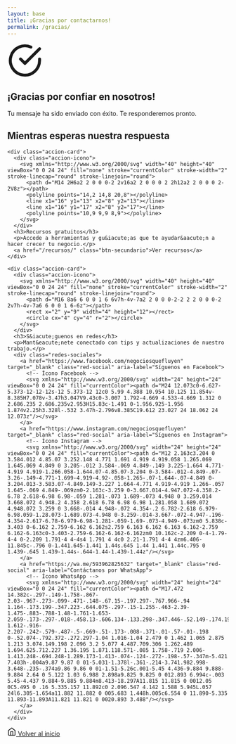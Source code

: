 ```yaml
---
layout: base
title: ¡Gracias por contactarnos!
permalink: /gracias/
---
```


<section class="hero hero-gracias">
  <div class="hero-overlay"></div>
  <div class="hero-content">
    <div class="gracias-icono">
      <svg xmlns="http://www.w3.org/2000/svg" width="80" height="80" viewBox="0 0 24 24" fill="none" stroke="currentColor" stroke-width="2" stroke-linecap="round" stroke-linejoin="round">
        <path d="M22 11.08V12a10 10 0 1 1-5.93-9.14"></path>
        <polyline points="22,4 12,14.01 9,11.01"></polyline>
      </svg>
    </div>
    <h1>&iexcl;Gracias por confiar en nosotros!</h1>
    <p>Tu mensaje ha sido enviado con &eacute;xito. Te responderemos pronto.</p>
  </div>
</section>

<div class="post-hero-espaciado"></div>

<section class="gracias-acciones">
  <h2 class="titulo-h2 centrado">Mientras esperas nuestra respuesta</h2>
  <div class="acciones-grid">
<!--     <div class="accion-card">
      <div class="accion-icono">
        <svg xmlns="http://www.w3.org/2000/svg" width="40" height="40" viewBox="0 0 24 24" fill="none" stroke="currentColor" stroke-width="2" stroke-linecap="round" stroke-linejoin="round">
          <path d="M17 3a2.828 2.828 0 1 1 4 4L7.5 20.5 2 22l1.5-5.5L17 3z"></path>
        </svg>
      </div>
      <h3>Explora nuestro blog</h3>
      <p>Descubre art&iacute;culos y casos de &eacute;xito que pueden inspirar tu negocio.</p>
      <a href="/blog/" class="btn-secundario">Ver blog</a>
    </div> -->
    
    <div class="accion-card">
      <div class="accion-icono">
        <svg xmlns="http://www.w3.org/2000/svg" width="40" height="40" viewBox="0 0 24 24" fill="none" stroke="currentColor" stroke-width="2" stroke-linecap="round" stroke-linejoin="round">
          <path d="M14 2H6a2 2 0 0 0-2 2v16a2 2 0 0 0 2 2h12a2 2 0 0 0 2-2V8z"></path>
          <polyline points="14,2 14,8 20,8"></polyline>
          <line x1="16" y1="13" x2="8" y2="13"></line>
          <line x1="16" y1="17" x2="8" y2="17"></line>
          <polyline points="10,9 9,9 8,9"></polyline>
        </svg>
      </div>
      <h3>Recursos gratuitos</h3>
      <p>Accede a herramientas y gu&iacute;as que te ayudar&aacute;n a hacer crecer tu negocio.</p>
      <a href="/recursos/" class="btn-secundario">Ver recursos</a>
    </div>
    
    <div class="accion-card">
      <div class="accion-icono">
        <svg xmlns="http://www.w3.org/2000/svg" width="40" height="40" viewBox="0 0 24 24" fill="none" stroke="currentColor" stroke-width="2" stroke-linecap="round" stroke-linejoin="round">
          <path d="M16 8a6 6 0 0 1 6 6v7h-4v-7a2 2 0 0 0-2-2 2 2 0 0 0-2 2v7h-4v-7a6 6 0 0 1 6-6z"></path>
          <rect x="2" y="9" width="4" height="12"></rect>
          <circle cx="4" cy="4" r="2"></circle>
        </svg>
      </div>
      <h3>S&iacute;guenos en redes</h3>
      <p>Mant&eacute;nete conectado con tips y actualizaciones de nuestro trabajo.</p>
      <div class="redes-sociales">
        <a href="https://www.facebook.com/negociosquefluyen" target="_blank" class="red-social" aria-label="Síguenos en Facebook">
          <!-- Ícono Facebook -->
          <svg xmlns="http://www.w3.org/2000/svg" width="24" height="24" viewBox="0 0 24 24" fill="currentColor"><path d="M24 12.073c0-6.627-5.373-12-12-12s-12 5.373-12 12c0 5.99 4.388 10.954 10.125 11.854v-8.385H7.078v-3.47h3.047V9.43c0-3.007 1.792-4.669 4.533-4.669 1.312 0 2.686.235 2.686.235v2.953H15.83c-1.491 0-1.956.925-1.956 1.874v2.25h3.328l-.532 3.47h-2.796v8.385C19.612 23.027 24 18.062 24 12.073z"/></svg>
        </a>
        <a href="https://www.instagram.com/negociosquefluyen" target="_blank" class="red-social" aria-label="Síguenos en Instagram">
          <!-- Ícono Instagram -->
          <svg xmlns="http://www.w3.org/2000/svg" width="24" height="24" viewBox="0 0 24 24" fill="currentColor"><path d="M12 2.163c3.204 0 3.584.012 4.85.07 3.252.148 4.771 1.691 4.919 4.919.058 1.265.069 1.645.069 4.849 0 3.205-.012 3.584-.069 4.849-.149 3.225-1.664 4.771-4.919 4.919-1.266.058-1.644.07-4.85.07-3.204 0-3.584-.012-4.849-.07-3.26-.149-4.771-1.699-4.919-4.92-.058-1.265-.07-1.644-.07-4.849 0-3.204.013-3.583.07-4.849.149-3.227 1.664-4.771 4.919-4.919 1.266-.057 1.645-.069 4.849-.069zm0-2.163c-3.259 0-3.667.014-4.947.072-4.358.2-6.78 2.618-6.98 6.98-.059 1.281-.073 1.689-.073 4.948 0 3.259.014 3.668.072 4.948.2 4.358 2.618 6.78 6.98 6.98 1.281.058 1.689.072 4.948.072 3.259 0 3.668-.014 4.948-.072 4.354-.2 6.782-2.618 6.979-6.98.059-1.28.073-1.689.073-4.948 0-3.259-.014-3.667-.072-4.947-.196-4.354-2.617-6.78-6.979-6.98-1.281-.059-1.69-.073-4.949-.073zm0 5.838c-3.403 0-6.162 2.759-6.162 6.162s2.759 6.163 6.162 6.163 6.162-2.759 6.162-6.163c0-3.403-2.759-6.162-6.162-6.162zm0 10.162c-2.209 0-4-1.79-4-4 0-2.209 1.791-4 4-4s4 1.791 4 4c0 2.21-1.791 4-4 4zm6.406-11.845c-.796 0-1.441.645-1.441 1.44s.645 1.44 1.441 1.44c.795 0 1.439-.645 1.439-1.44s-.644-1.44-1.439-1.44z"/></svg>
        </a>
        <a href="https://wa.me/593962825632" target="_blank" class="red-social" aria-label="Contáctanos por WhatsApp">
          <!-- Ícono WhatsApp -->
          <svg xmlns="http://www.w3.org/2000/svg" width="24" height="24" viewBox="0 0 24 24" fill="currentColor"><path d="M17.472 14.382c-.297-.149-1.758-.867-2.03-.967-.273-.099-.471-.148-.67.15-.197.297-.767.966-.94 1.164-.173.199-.347.223-.644.075-.297-.15-1.255-.463-2.39-1.475-.883-.788-1.48-1.761-1.653-2.059-.173-.297-.018-.458.13-.606.134-.133.298-.347.446-.52.149-.174.198-.298.298-.497.099-.198.05-.371-.025-.52-.075-.149-.669-1.612-.916-2.207-.242-.579-.487-.5-.669-.51-.173-.008-.371-.01-.57-.01-.198 0-.52.074-.792.372-.272.297-1.04 1.016-1.04 2.479 0 1.462 1.065 2.875 1.213 3.074.149.198 2.096 3.2 5.077 4.487.709.306 1.262.489 1.694.625.712.227 1.36.195 1.871.118.571-.085 1.758-.719 2.006-1.413.248-.694.248-1.289.173-1.413-.074-.124-.272-.198-.57-.347m-5.421 7.403h-.004a9.87 9.87 0 01-5.031-1.378l-.361-.214-3.741.982.998-3.648-.235-.374a9.86 9.86 0 01-1.51-5.26c.001-5.45 4.436-9.884 9.888-9.884 2.64 0 5.122 1.03 6.988 2.898a9.825 9.825 0 012.893 6.994c-.003 5.45-4.437 9.884-9.885 9.884m8.413-18.297A11.815 11.815 0 0012.05 0C5.495 0 .16 5.335.157 11.892c0 2.096.547 4.142 1.588 5.945L.057 24l6.305-1.654a11.882 11.882 0 005.683 1.448h.005c6.554 0 11.890-5.335 11.893-11.893A11.821 11.821 0 0020.893 3.488"/></svg>
        </a>
      </div>
    </div>
  </div>
  
  <div class="volver-inicio">
    <a href="/" class="btn-primario">
      <svg xmlns="http://www.w3.org/2000/svg" width="20" height="20" viewBox="0 0 24 24" fill="none" stroke="currentColor" stroke-width="2" stroke-linecap="round" stroke-linejoin="round">
        <path d="m3 9 9-7 9 7v11a2 2 0 0 1-2 2H5a2 2 0 0 1-2-2z"></path>
        <polyline points="9,22 9,12 15,12 15,22"></polyline>
      </svg>
      Volver al inicio
    </a>
  </div>
</section>
